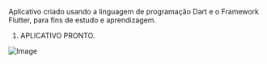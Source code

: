 Aplicativo criado usando a linguagem de programação Dart e o Framework Flutter, para fins de estudo e aprendizagem.

1. APLICATIVO PRONTO.

   
 ![Image](https://github.com/user-attachments/assets/962472bb-c0aa-453a-a4d8-a12c19090cc3)
